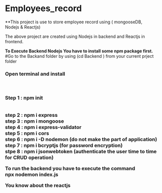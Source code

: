 # Employees_record

**This project is use to store employee record using ( mongooseDB, Nodejs & Reactjs)

The above project are created using Nodejs in backend and Reactjs in frontend.<br />

**To Execute Backend Nodejs You have to install some npm package first.**<br />
#Go to the Backand folder by using (cd Backend ) from your current prject folder<br />

<h3>Open terminal and install <h3> <br />
<p> Step 1 : npm init <p> <br />
step 2 : npm i express<br /> 
step 3 : npm i mongoose<br />
step 4 : npm i express-validator<br />
step 5 : npm i cors<br />
step 6 : npm i -D nodemon (do not make the part of application)<br />
step 7 : npm i bcryptjs (for password encryption)<br />
stpe 8 : npm i jsonwebtoken (authenticate the user time to time for CRUD operation)<br />

**To run the backend you have to execute the command**<br />
npx nodemon index.js<br />

**You know about the reactjs**
